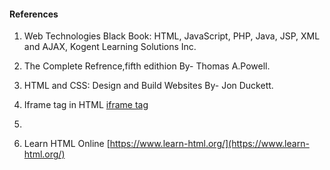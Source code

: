 
#### References
1. Web Technologies Black Book: HTML, JavaScript, PHP, Java, JSP, XML and AJAX, Kogent Learning Solutions Inc.

2. The Complete Refrence,fifth edithion By- Thomas A.Powell.

3. HTML and CSS: Design and Build Websites By- Jon Duckett.

4. Iframe tag in HTML [iframe tag](https://www.youtube.com/watch?v=dQBzT3XBwzU)
5. 
5. Learn HTML Online  [https://www.learn-html.org/](https://www.learn-html.org/)